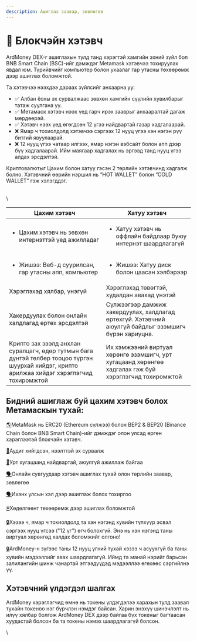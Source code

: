 ```yaml
---
description: Ашиглах заавар, зөвлөгөө
---
```


# 🦊 Блокчэйн хэтэвч

ArdMoney DEX-г ашиглахын тулд танд хэрэгтэй хамгийн эхний зүйл бол BNB Smart Chain (BSC)-ийг дэмждэг Metamask хэтэвчээ тохируулах явдал юм. Түрийвчийг компьютер болон ухаалаг гар утасны төхөөрөмж дээр ашиглах боломжтой.



Та хэтэвчээ нээхдээ дараах зүйлсийг анхаарна уу:

* ✅ Албан ёсны эх сурвалжаас зөвхөн хамгийн сүүлийн хувилбарыг татаж суулгана уу.
* ✅ Метамаск хэтэвч нээх үед гарч ирэх зааврыг анхааралтай дагаж мөрдөөрэй.
* ✅ Хэтэвч нээх үед өгөгдсөн 12 үгээ найдвартай газар хадгалаарай.
* ❌ Ямар ч тохиолдолд хэтэвчээ сэргээх 12 нууц үгээ хэн нэгэн рүү битгий явуулаарай.
* ❌ 12 нууц үгээ чатаар илгээх, ямар нэгэн вэбсайт болон апп дээр бүү хадгалаарай. Ийм маягаар хадгалах нь эргээд танд нууц үгээ алдах эрсдэлтэй.

Криптовалютыг Цахим болон хатуу гэсэн 2 төрлийн хэтэвчинд хадгалж болно. Хэтэвчний өөрийн нэршил нь “HOT WALLET” болон “COLD WALLET” гэж хэлэгддэг.  &#x20;

\
\


| Цахим хэтэвч                                                                                                                                   | Хатуу хэтэвч                                                                                           |
| ---------------------------------------------------------------------------------------------------------------------------------------------- | ------------------------------------------------------------------------------------------------------ |
| <ul><li>Цахим хэтэвч нь зөвхөн интернэттэй үед ажилладаг </li></ul>                                                                            | <ul><li>Хатуу хэтэвч нь оффлайн байдлаар буюу интернэт шаардлагагүй</li></ul>                          |
| <ul><li>Жишээ: Веб-д суурилсан, гар утасны апп, компьютер</li></ul>                                                                            | <ul><li>Жишээ: Хатуу диск болон цаасан хэлбэрээр</li></ul>                                             |
| Хэрэглэхэд хялбар, үнэгүй                                                                                                                      | Хэрэглэхэд төвөгтэй, худалдан авахад үнэтэй                                                            |
| Хакердуулах болон онлайн халдлагад өртөх эрсдэлтэй                                                                                             | Сүлжээгээр дамжиж хакердуулах, халдлагад өртөхгүй. Хэтэвчний аюулгүй байдлыг эзэмшигч бүрэн хариуцна.  |
| Крипто зах зээлд анхлан суралцагч, өдөр тутмын бага дүнтэй төлбөр тооцоо түргэн шуурхай хийдэг, крипто арилжаа хийдэг хэрэглэгчид тохиромжтой  | Их хэмжээний виртуал хөрөнгө эзэмшигч, урт хугацаанд хөрөнгөө хадгалах гэж буй хэрэглэгчид тохиромжтой |



## Бидний ашиглаж буй цахим хэтэвч болох Метамаскын тухай:&#x20;

[🌎](https://emojipedia.org/globe-showing-americas/)MetaMask нь ERC20 (Ethereum сүлжээ) болон BEP2 & BEP20 (Binance Chain болон BNB Smart Chain)-ийг дэмждэг олон улсад өргөн хэрэглээтэй блокчэйн хэтэвч.&#x20;

[📜](https://emojipedia.org/scroll/)Аудит хийгдсэн, нээлттэй эх сурвалж

[🫶](https://emojipedia.org/heart-hands/)Урт хугацаанд найдвартай, аюулгүй ажиллаж байгаа&#x20;

[🗣️](https://emojipedia.org/speaking-head/)Онлайн сувгуудаар хэтэвч ашиглах тухай олон төрлийн заавар, зөвлөгөө

[🗣️](https://emojipedia.org/speaking-head/)Ихэнх улсын хэл дээр ашиглаж болох тохиргоо

[🖲️](https://emojipedia.org/trackball/)Хөдөлгөөнт төхөөрөмж дээр ашиглах боломжтой

[🔒](https://emojipedia.org/locked/)Хэзээ ч, ямар ч тохиолдолд та хэн нэгэнд хувийн түлхүүр эсвэл сэргээх нууц үгсээ  ("12 үг") өгч болохгүй. Энэ нь хэн нэгэнд таны виртуал хөрөнгөд халдах боломжийг олгоно!

[🔒](https://emojipedia.org/locked/)ArdMoney-н зүгээс таны 12 нууц үгний тухай хэзээ ч асуухгүй ба таны хувийн мэдээллийг авах шаардлагагүй. Иймд та манай нэрийг барьсан залилангийн шинж чанартай этгээдүүдэд мэдээллээ өгөхөөс сэргийлнэ үү.&#x20;

## Хэтэвчний үлдэгдэл шалгах&#x20;

ArdMoney хэрэглэгчид өмнө нь токены үлдэгдэлээ харахын тулд заавал тухайн токеноо нэг бүрчлэн нэмдэг байсан. Харин энэхүү шинэчлэлт нь илүү хялбар болгож ArdMoney DEX дээр байгаа бүх токеныг багтаасан хуудастай болсон ба та токены нэмэх шаардлагагүй болсон.&#x20;

\
